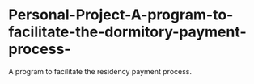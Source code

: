 # Personal-Project-A-program-to-facilitate-the-dormitory-payment-process-
A program to facilitate the residency payment process.
